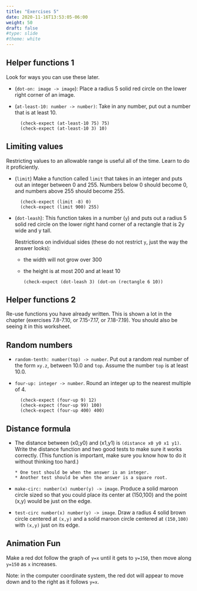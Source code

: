 ```yaml
---
title: "Exercises 5"
date: 2020-11-16T13:53:05-06:00
weight: 50
draft: false
#type: slide
#theme: white
---
```


## Helper functions 1

Look for ways you can use these later.

* (`dot-on: image -> image`): Place a radius 5 solid red circle on the
  lower right corner of an image.

* (`at-least-10: number -> number)`: Take in any number, put out a
  number that is at least 10.
  
        (check-expect (at-least-10 75) 75)
        (check-expect (at-least-10 3) 10)       


## Limiting values

Restricting values to an allowable range is useful all of the
time. Learn to do it proficiently.

* (`limit`) Make a function called `limit` that takes in an integer and puts out
  an integer between 0 and 255. Numbers below 0 should become 0, and
  numbers above 255 should become 255.

        (check-expect (limit -8) 0)
        (check-expect (limit 900) 255)

* (`dot-leash`): This function takes in a number (`y`) and puts out a
  radius 5 solid red circle on the lower right hand corner of a
  rectangle that is 2y wide and y tall. 
  
  Restrictions on individual sides (these do not restrict `y`, just
  the way the answer looks):
  
  * the width will not grow over 300
  * the height is at most 200 and at least 10

        (check-expect (dot-leash 3) (dot-on (rectangle 6 10))


## Helper functions 2
Re-use functions you have already written.
This is shown a lot in the chapter (exercises 7.8-7.10, or 7.15-7.17, or 7.18-7.19).
You should also be seeing it in this worksheet.


## Random numbers

* `random-tenth: number(top) -> number`. Put out a random real number
  of the form `xy.z`, between 10.0 and `top`. Assume the number `top`
  is at least 10.0. 
  
* `four-up: integer -> number`. Round an integer up to the nearest
  multiple of 4. 
  
        (check-expect (four-up 9) 12)
        (check-expect (four-up 99) 100)
        (check-expect (four-up 400) 400)
  
## Distance formula

* The distance between (x0,y0) and (x1,y1) is `(distance x0 y0 x1 y1)`.
  Write the distance function and two good tests to make sure it works
  correctly. (This function is important, make sure you know how to do
  it without thinking too hard.)
      
      * One test should be when the answer is an integer. 
      * Another test should be when the answer is a square root.

* `make-circ: number(x) number(y) -> image`. Produce a solid maroon
  circle sized so that you
  could place its center at (150,100) and the point (x,y) would be
  just on the edge.
  
* `test-circ number(x) number(y) -> image`. Draw a radius 4 solid brown
  circle centered at `(x,y)` and a solid maroon circle centered at
  `(150,100)` with `(x,y)` just on its edge.

## Animation Fun

Make a red dot follow the graph of `y=x` until it gets to `y=150`,
then move along `y=150` as `x` increases.

Note: in the computer coordinate system, the red dot will appear to
move down and to the right as it follows `y=x`.

